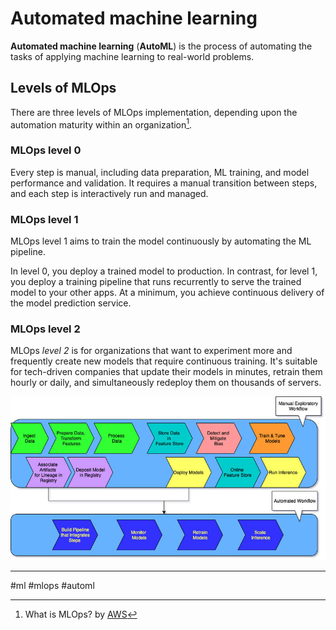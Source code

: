 # Automated machine learning

**Automated machine learning** (**AutoML**) is the process of automating the tasks of applying machine learning to real-world problems.

## Levels of MLOps

There are three levels of MLOps implementation, depending upon the automation maturity within an organization[^1].

### **MLOps level 0**

Every step is manual, including data preparation, ML training, and model performance and validation. It requires a manual transition between steps, and each step is interactively run and managed.

### **MLOps level 1**

MLOps level 1 aims to train the model continuously by automating the ML pipeline.

In level 0, you deploy a trained model to production. In contrast, for level 1, you deploy a training pipeline that runs recurrently to serve the trained model to your other apps. At a minimum, you achieve continuous delivery of the model prediction service.

### **MLOps level 2**

MLOps _level 2_ is for organizations that want to experiment more and frequently create new models that require continuous training. It's suitable for tech-driven companies that update their models in minutes, retrain them hourly or daily, and simultaneously redeploy them on thousands of servers.

![AWS MLOps Level 2](../../attachments/aws-mlops-level-2-workflow.jpg)

[^1]: What is MLOps? by [AWS](https://aws.amazon.com/what-is/mlops/)

---
#ml #mlops #automl
